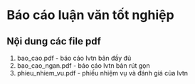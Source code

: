# Báo cáo luận văn tốt nghiệp

## Nội dung các file pdf

1) bao_cao.pdf - báo cáo lvtn bản đầy đủ
2) bao_cao_ngan.pdf - báo cáo lvtn bản rút gọn
3) phieu_nhiem_vu.pdf - phiếu nhiệm vụ và đánh giá của lvtn
